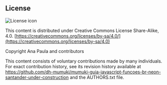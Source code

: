 ## License
![License icon](https://licensebuttons.net/l/by-sa/3.0/88x31.png)

This content is distributed under Creative Commons License Share-Alike, 4.0. [https://creativecommons.org/licenses/by-sa/4.0/](https://creativecommons.org/licenses/by-sa/4.0)

Copyright Ana Paula and contributors

This content consists of voluntary contributions made by many
individuals. For exact contribution history, see its revision history
available at https://github.com/dh-mumuki/mumuki-guia-javascript-funcoes-br-neon-santander-under-construction and the AUTHORS.txt file.

